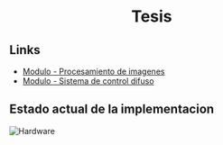 <h1 align="center"> Tesis </h1> 

## Links

* [Modulo - Procesamiento de imagenes](https://github.com/Fuschetto97/Tesis/tree/main/pImagen)
* [Modulo - Sistema de control difuso](https://github.com/Fuschetto97/Tesis/tree/main/FuzzyControl)


## Estado actual de la implementacion

<img src="https://github.com/Fuschetto97/Tesis/imagenes/estado.png" alt="Hardware" />

